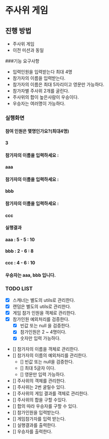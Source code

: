 # 주사위 게임
## 진행 방법
* 주사위 게임
* 이전 미션과 동일

###기능 요구사항
* 입력인원을 입력받는다 최대 4명
* 참가자의 이름을 입력받는다.
* 참가자의 이름은 최대 5자리이고 영문만 가능하다.
* 참가자별 주사위 2개를 굴린다.
* 주사위의 합이 높은사람이 우승이다.
* 우승자는 여러명이 가능하다.

### 실행화면
#### 참여 인원은 몇명인가요?(최대4명)
#### 3
#### 참가자의 이름을 입력하세요 :
#### aaa
#### 참가자의 이름을 입력하세요 :
#### bbb
#### 참가자의 이름을 입력하세요 :
#### ccc
#### 실행결과
#### aaa : 5 - 5 : 10
#### bbb : 2 - 6 : 8
#### ccc : 4 - 6 : 10
#### 우승자는 aaa, bbb 입니다.

### TODO LIST
- [x] 스캐너는 별도의 utils로 관리한다.
- [x] 랜덤은 별도의 utils로 관리한다.  
- [x] 게임 참가 인원을 객체로 관리한다.
- [x] 참가인원 예외처리를 검증한다.
  - [x] 빈값 또는 null 을 검증한다.
  - [x] 참가인원은 2 ~ 4명이다.
  - [x] 숫자만 입력 가능하다.
- [] 참가자의 이름을 객체로 관리한다.
- [] 참가자의 이름의 예외처리를 관리한다.
  - [] 빈값 또는 null을 검증한다.
  - [] 최대 5글자 이다.
  - [] 영문만 입력 가능하다.
- [] 주사위의 객체를 관리한다.
- [] 주사위는 2번 굴릴수 있다.
- [] 주사위의 게임 결과를 객체로 관리한다.
- [] 주사위의 합을 구할 수있다.
- [] 합의 따라 우승자를 구할 수 있다.
- [] 참가인원을 입력받는다.
- [] 게임참가자를 입력 받는다.  
- [] 실행결과를 출력한다.
- [] 우승자를 출력한다.